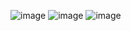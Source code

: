 ![image](https://user-images.githubusercontent.com/102637176/223030338-266873c0-8b8f-4610-9d57-20056a759c7d.png)
![image](https://user-images.githubusercontent.com/102637176/223030375-7a05d303-4519-4bf5-8a25-7aeccbee1071.png)
![image](https://user-images.githubusercontent.com/102637176/223030397-1b31c2f9-6566-4743-b9ec-a9a606027ec6.png)
